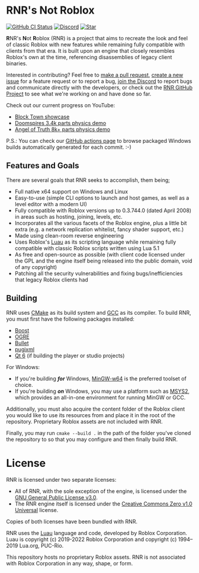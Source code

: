 # RNR's Not Roblox
[![GitHub CI Status](https://img.shields.io/github/actions/workflow/status/lrre-foss/rnr/build.yml?branch=trunk&label=builds)](https://github.com/lrre-foss/rnr/actions)
[![Discord](https://img.shields.io/discord/1130992923329175552?style=social&logo=discord)](https://discord.gg/2tj4TREby3)
[![Star](https://img.shields.io/github/stars/lrre-foss/RNR?style=social)](https://github.com/lrre-foss/RNR/stargazers)

**R**NR's **N**ot **R**oblox (RNR) is a project that aims to recreate the look and feel of classic Roblox with new features while remaining fully compatible with clients from that era. It is built upon an engine that closely resembles Roblox's own at the time, referencing disassemblies of legacy client binaries.

Interested in contributing? Feel free to [make a pull request](https://github.com/lrre-foss/RNR/pulls), [create a new issue](https://github.com/lrre-foss/rnr/issues) for a feature request or to report a bug, [join the Discord](https://discord.gg/2tj4TREby3) to report bugs and communicate directly with the developers, or check out the [RNR GitHub Project](https://github.com/orgs/lrre-foss/projects/1) to see what we're working on and have done so far.

Check out our current progress on YouTube:
- [Block Town showcase](https://www.youtube.com/watch?v=-V2VUjxpNLs)
- [Doomspires 3.4k parts physics demo](https://www.youtube.com/watch?v=EW6G_R6lx_Q)
- [Angel of Truth 8k+ parts physics demo](https://www.youtube.com/watch?v=M0nn658uZ34)

P.S.: You can check our [GitHub actions page](https://github.com/lrre-foss/rnr/actions) to browse packaged Windows builds automatically generated for each commit. :-) 

## Features and Goals
There are several goals that RNR seeks to accomplish, them being;
- Full native x64 support on Windows and Linux
- Easy-to-use (simple CLI options to launch and host games, as well as a level editor with a modern UI)
- Fully compatible with Roblox versions up to 0.3.744.0 (dated April 2008) in areas such as hosting, joining, levels, etc.
- Incorporates all the various facets of the Roblox engine, plus a little bit extra (e.g. a network replication whitelist, fancy shader support, etc.)
- Made using clean-room reverse engineering
- Uses Roblox's [Luau](https://luau-lang.org/) as its scripting language while remaining fully compatible with classic Roblox scripts written using Lua 5.1
- As free and open-source as possible (with client code licensed under the GPL and the engine itself being released into the public domain, void of any copyright)
- Patching all the security vulnerabilities and fixing bugs/inefficiencies that legacy Roblox clients had

## Building
RNR uses [CMake](https://cmake.org/) as its build system and [GCC](https://gcc.gnu.org/) as its compiler. To build RNR, you must first have the following packages installed:
- [Boost](https://www.boost.org/)
- [OGRE](https://github.com/OGRECave/ogre)
- [Bullet](https://github.com/bulletphysics/bullet3)
- [pugixml](https://github.com/zeux/pugixml)
- [Qt 6](https://www.qt.io/product/qt6) (if building the player or studio projects)

For Windows:
- If you're building ***for*** Windows, [MinGW-w64](https://www.mingw-w64.org/) is the preferred toolset of choice.
- If you're building ***on*** Windows, you may use a platform such as [MSYS2](https://www.msys2.org/), which provides an all-in-one environment for running MinGW or GCC.

Additionally, you must also acquire the content folder of the Roblox client you would like to use its resources from and place it in the root of the repository. Proprietary Roblox assets are not included with RNR.

Finally, you may run `cmake --build .` in the path of the folder you've cloned the repository to so that you may configure and then finally build RNR.

# License
RNR is licensed under two separate licenses:
- All of RNR, with the sole exception of the engine, is licensed under the [GNU General Public License v3.0](https://www.gnu.org/licenses/gpl-3.0.txt).
- The RNR engine itself is licensed under the [Creative Commons Zero v1.0 Universal](https://creativecommons.org/publicdomain/zero/1.0/legalcode.txt) license.

Copies of both licenses have been bundled with RNR.

RNR uses the [Luau](https://luau-lang.org/) language and code, developed by Roblox Corporation. Luau is copyright (c) 2019-2022 Roblox Corporation and copyright (c) 1994–2019 Lua.org, PUC-Rio.

This repository hosts no proprietary Roblox assets. RNR is not associated with Roblox Corporation in any way, shape, or form.
